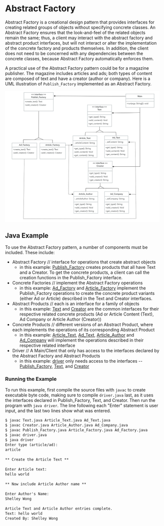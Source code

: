 # Abstract Factory

Abstract Factory is a creational design pattern that provides interfaces for creating related groups of objects without specifying concrete classes. An Abstract Factory ensures that the look-and-feel of the related objects remain the same; thus, a client may interact with the abstract factory and abstract product interfaces, but will not interact or alter the implementation of the concrete factory and products themselves. In addition, the client does not need to be concerned with any dependencies between the concrete classes, because Abstract Factory automatically enforces them.

A practical use of the Abstract Factory pattern could be for a magazine publisher. The magazine includes articles and ads; both types of content are composed of text and have a creator (author or company). Here is a UML illustration of `Publish_Factory` implemented as an Abstract Factory.

![UML of Publish_Factory and related products implemented as an Abstract Factory](abstract-factory-java.png "UML class diagram of Abstract Factory")

## Java Example

To use the Abstract Factory pattern, a number of components must be included. These include:
* Abstract Factory // interface for operations that create abstract objects
  * in this example: [Publish_Factory](Publish_Factory.java) creates products that all have Text and a Creator. To get the concrete products, a client can call the creation functions in the Publish_Factory interface.
* Concrete Factories // implement the Abstract Factory operations
  * in this example: [Ad_Factory](Ad_Factory.java) and [Article_Factory](Article_Factory.java) implement the Publish_Factory operations to create the concrete product variants (either Ad or Article) described in the Text and Creator interfaces.
* Abstract Products // each is an interface for a family of objects
  * in this example: [Text](Text.java) and [Creator](Creator.java) are the common interfaces for their respective related concrete products (Ad or Article Content (Text), Ad Company or Article Author (Creator))
* Concrete Products // different versions of an Abstract Product, where each implements the operations of its corresponding Abstract Product
  * in this example: [Article_Text](Article_Text.java), [Ad_Text](Ad_Text.java), [Article_Author](Article_Author.java) and [Ad_Company](Ad_Company.java) will implement the operations described in their respective related interface
* Driver // A Main/Client that only has access to the interfaces declared by the Abstract Factory and Abstract Products
  * in this example: [driver](driver.java) only needs access to the interfaces -- [Publish_Factory](driver.java#L19), [Text](driver.java#L39), and [Creator](driver.java#L40)

### Running the Example

To run this example, first compile the source files with `javac` to create executable byte code, making sure to compile `driver.java` last, as it uses the interfaces declared in Publish_Factory, Text, and Creator. Then run the program with `java driver`. The line following each "Enter" statement is user input, and the last two lines show what was entered.

```{bash}
$ javac Text.java Article_Text.java Ad_Text.java
$ javac Creator.java Article_Author.java Ad_Company.java
$ javac Publish_Factory.java Article_Factory.java Ad_Factory.java
$ javac driver.java
$ java driver
Enter type (article/ad):
article

** Create the Article Text **

Enter Article text:
hello world

** Now include Article Author name **

Enter Author's Name:
Shelley Wong

Article Text and Article Author entries complete.
Text: hello world
Created By: Shelley Wong
```
